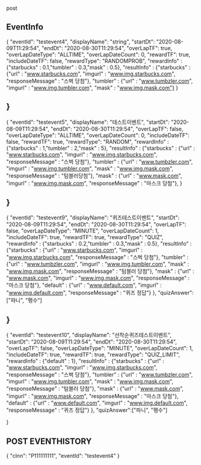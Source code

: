 post

EventInfo
--------------------------------------------------------------------------------
{
      "eventId": "testevent4",
  "displayName": "string",
    "startDt": "2020-08-09T11:29:54",
  "endDt": "2020-08-30T11:29:54",
    "overLapTF": true,
      "overLapDateType": "ALLTIME",
  "overLapDateCount": 0,
  "rewardTF": true,
  "includeDateTF": false,
  "rewardType": "RANDOMPROB",
     "rewardInfo" : {"starbucks" : 0.1,"tumbler" : 0.3,"mask" : 0.5},
    "resultInfo" : {"starbucks" : {"url" : "www.starbucks.com",
                                    "imgurl" : "www.img.starbucks.com",
                                    "responseMessage" : "스벅 당첨"},
                    "tumbler" : {"url" : "www.tumbzler.com",
                                "imgurl" : "www.img.tumbler.com",
                                "mask" : "www.img.mask.com"}
                    }

}
--------------------------------------------------------------------------------
{
      "eventId": "testevent5",
  "displayName": "테스트이벤트",
    "startDt": "2020-08-09T11:29:54",
  "endDt": "2020-08-30T11:29:54",
    "overLapTF": false,
      "overLapDateType": "ALLTIME",
  "overLapDateCount": 0,
  "includeDateTF": false,
  "rewardTF": true,
  "rewardType": "RANDOM",
     "rewardInfo" : {"starbucks" : 1,"tumbler" : 2,"mask" : 5},
    "resultInfo" : {"starbucks" : {"url" : "www.starbucks.com",
                                    "imgurl" : "www.img.starbucks.com",
                                    "responseMessage" : "스벅 당첨"},
                    "tumbler" : {"url" : "www.tumbzler.com",
                                "imgurl" : "www.img.tumbler.com",
                                "mask" : "www.img.mask.com",
                                  "responseMessage" : "텀블러당첨"},
                     "mask" : {"url" : "www.mask.com",
                                    "imgurl" : "www.img.mask.com",
                                    "responseMessage" : "마스크 당첨"},
                    }

}
--------------------------------------------------------------------------------
{
      "eventId": "testevent9",
  "displayName": "퀴즈테스트이벤트",
    "startDt": "2020-08-09T11:29:54",
  "endDt": "2020-08-30T11:29:54",
    "overLapTF": false,
      "overLapDateType": "MINUTE",
  "overLapDateCount": 1,
  "includeDateTF": true,
  "rewardTF": true,
  "rewardType": "QUIZ",
     "rewardInfo" : {"starbucks" : 0.2,"tumbler" : 0.3,"mask" : 0.5},
    "resultInfo" : {"starbucks" : {"url" : "www.starbucks.com",
                                    "imgurl" : "www.img.starbucks.com",
                                    "responseMessage" : "스벅 당첨"},
                    "tumbler" : {"url" : "www.tumbzler.com",
                                "imgurl" : "www.img.tumbler.com",
                                "mask" : "www.img.mask.com",
                                  "responseMessage" : "텀블러 당첨"},
                     "mask" : {"url" : "www.mask.com",
                                    "imgurl" : "www.img.mask.com",
                                    "responseMessage" : "마스크 당첨"},
                     "default" : {"url" : "www.default.com",
                                    "imgurl" : "www.img.default.com",
                                    "responseMessage" : "퀴즈 정답"}
                    },
"quizAnswer":["파니", "펭수"]

}
--------------------------------------------------------------------------------
{
      "eventId": "testevent10",
  "displayName": "선착순퀴즈테스트이벤트",
    "startDt": "2020-08-09T11:29:54",
  "endDt": "2020-08-30T11:29:54",
    "overLapTF": false,
      "overLapDateType": "MINUTE",
  "overLapDateCount": 1,
  "includeDateTF": true,
  "rewardTF": true,
  "rewardType": "QUIZ_LIMIT",
     "rewardInfo" : {"default" : 1},
    "resultInfo" : {"starbucks" : {"url" : "www.starbucks.com",
                                    "imgurl" : "www.img.starbucks.com",
                                    "responseMessage" : "스벅 당첨"},
                    "tumbler" : {"url" : "www.tumbzler.com",
                                "imgurl" : "www.img.tumbler.com",
                                "mask" : "www.img.mask.com",
                                  "responseMessage" : "텀블러 당첨"},
                     "mask" : {"url" : "www.mask.com",
                                    "imgurl" : "www.img.mask.com",
                                    "responseMessage" : "마스크 당첨"},
                     "default" : {"url" : "www.default.com",
                                    "imgurl" : "www.img.default.com",
                                    "responseMessage" : "퀴즈 정답"}
                    },
"quizAnswer":["파니", "펭수"]

}

POST
EVENTHISTORY
--------------------------------------------------------------------------------
{
  "clnn": "P111111111",
  "eventId": "testevent4"
}

